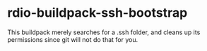 # rdio-buildpack-ssh-bootstrap

This buildpack merely searches for a .ssh folder, and cleans up its permissions
since git will not do that for you.
